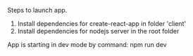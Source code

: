 Steps to launch app. 

1. Install dependencies for create-react-app in folder 'client'
2. Install dependencies for nodejs server in the root folder

App is starting in dev mode by command: npm run dev

